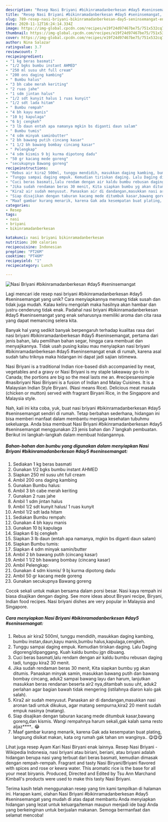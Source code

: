 ```yaml
---
description: "Resep Nasi Briyani #bikinramadanberkesan #day5 #seninsemangat, Enak Banget"
title: "Resep Nasi Briyani #bikinramadanberkesan #day5 #seninsemangat, Enak Banget"
slug: 789-resep-nasi-briyani-bikinramadanberkesan-day5-seninsemangat-enak-banget
date: 2020-11-12T16:24:14.334Z
image: https://img-global.cpcdn.com/recipes/e19f24d97467be75/751x532cq70/nasi-briyani-bikinramadanberkesan-day5-seninsemangat-foto-resep-utama.jpg
thumbnail: https://img-global.cpcdn.com/recipes/e19f24d97467be75/751x532cq70/nasi-briyani-bikinramadanberkesan-day5-seninsemangat-foto-resep-utama.jpg
cover: https://img-global.cpcdn.com/recipes/e19f24d97467be75/751x532cq70/nasi-briyani-bikinramadanberkesan-day5-seninsemangat-foto-resep-utama.jpg
author: Nina Salazar
ratingvalue: 3.7
reviewcount: 7
recipeingredient:
- "1 kg beras basmati"
- "1/2 bgks bumbu instant AHMED"
- "250 ml susu uht full cream"
- "200 ons daging kambing"
- " Bumbu halus"
- "3 bh cabe merah keriting"
- "2 ruas jahe"
- "1 sdm jintan halus"
- "1/2 sdt kunyit halus 1 ruas kunyit"
- "1/2 sdt lada hitam"
- " Bumbu rempah"
- "4 bh kayu manis"
- "10 bj kapulaga"
- "6 bj cengkeh"
- "3 lb daun entah apa namanya mgkin bs diganti daun salam"
- " Bumbu tumis"
- "4 sdm minyak saminbutter"
- "2 bh bawang putih cincang kasar"
- "1 1/2 bh bawang bombay cincang kasar"
- " Pelengkap"
- "4 sdm kismis 9 bj kurma dipotong dadu"
- "50 gr kacang mede goreng"
- "secukupnya Bawang goreng"
recipeinstructions:
- "Rebus air kira2 500ml, tunggu mendidih, masukkan daging kambing, bumbu instan,daun,kayu manis,bumbu halus,kapulaga,cengkeh."
- "Tunggu sampai daging empuk. Kemudian tiriskan daging. Lalu Daging digoreng/dipanggang. Kuah kaldu bumbu jgn dibuang."
- "Cuci beras basmati,lalu rendam dengan air kaldu bumbu rebusan daging tadi, tunggu kira2 30 menit."
- "Jika sudah rendaman beras 30 menit, Kita siapkan bumbu yg akan ditumis. Panaskan minyak samin, masukkan bawang putih dan bawang bombay cincang, aduk2 sampai bawang layu dan harum, lanjutkan masukkan beras rendanan beserta air2 nya,ditambah susu uht, aduk2 perlahan agar bagian bawah tidak mengering (istilahnya diaron kalo gak salah)."
- "Kira2 air sudah menyusut. Panaskan air di dandangan,masukkan nasi aronan tadi untuk dikukus, agar matang sempurna,kira2 20 menit sudah empuk nasinya (matang)."
- "Siap disajikan dengan taburan kacang mede ditumbuk kasar,bawang goreng,dan kismis. Wangi rempahnya harum sekali,gak kalah sama resto aljaz****.. 😂"
- "Maaf gambar kurang menarik, karena Gak ada kesempatan buat plating, langsung disikat makan, kata org rumah gak tahan sm wanginya.. 😋😋😋"
categories:
- Resep
tags:
- nasi
- briyani
- bikinramadanberkesan

katakunci: nasi briyani bikinramadanberkesan 
nutrition: 200 calories
recipecuisine: Indonesian
preptime: "PT26M"
cooktime: "PT46M"
recipeyield: "1"
recipecategory: Lunch

---
```



![Nasi Briyani #bikinramadanberkesan #day5 #seninsemangat](https://img-global.cpcdn.com/recipes/e19f24d97467be75/751x532cq70/nasi-briyani-bikinramadanberkesan-day5-seninsemangat-foto-resep-utama.jpg)

Lagi mencari ide resep nasi briyani #bikinramadanberkesan #day5 #seninsemangat yang unik? Cara menyiapkannya memang tidak susah dan tidak juga mudah. Kalau keliru mengolah maka hasilnya akan hambar dan justru cenderung tidak enak. Padahal nasi briyani #bikinramadanberkesan #day5 #seninsemangat yang enak seharusnya memiliki aroma dan cita rasa yang dapat memancing selera kita.

Banyak hal yang sedikit banyak berpengaruh terhadap kualitas rasa dari nasi briyani #bikinramadanberkesan #day5 #seninsemangat, pertama dari jenis bahan, lalu pemilihan bahan segar, hingga cara membuat dan menyajikannya. Tidak usah pusing kalau mau menyiapkan nasi briyani #bikinramadanberkesan #day5 #seninsemangat enak di rumah, karena asal sudah tahu triknya maka hidangan ini dapat jadi sajian istimewa.

Nasi Briyani is a traditional Indian rice-based dish accompanied by meat, vegetables and a gravy or Nasi Briyani is my staple takeaway go-to in Canada; the portions are big so the meal lasts me an. #recipesaresimple #nasibriyani Nasi Biriyani is a fusion of Indian and Malay Cuisines. It is a Malaysian Indian Style Biryani. (Nasi means Rice). Delicious meat masala (chicken or mutton) served with fragrant Biryani Rice, in the Singapore and Malaysia style.


Nah, kali ini kita coba, yuk, buat nasi briyani #bikinramadanberkesan #day5 #seninsemangat sendiri di rumah. Tetap berbahan sederhana, hidangan ini bisa memberi manfaat dalam membantu menjaga kesehatan tubuhmu sekeluarga. Anda bisa membuat Nasi Briyani #bikinramadanberkesan #day5 #seninsemangat menggunakan 23 jenis bahan dan 7 langkah pembuatan. Berikut ini langkah-langkah dalam membuat hidangannya.

<!--inarticleads1-->

##### Bahan-bahan dan bumbu yang digunakan dalam menyiapkan Nasi Briyani #bikinramadanberkesan #day5 #seninsemangat:

1. Sediakan 1 kg beras basmati
1. Gunakan 1/2 bgks bumbu instant AHMED
1. Siapkan 250 ml susu uht full cream
1. Ambil 200 ons daging kambing
1. Gunakan  Bumbu halus:
1. Ambil 3 bh cabe merah keriting
1. Gunakan 2 ruas jahe
1. Ambil 1 sdm jintan halus
1. Ambil 1/2 sdt kunyit halus/ 1 ruas kunyit
1. Ambil 1/2 sdt lada hitam
1. Sediakan  Bumbu rempah:
1. Gunakan 4 bh kayu manis
1. Gunakan 10 bj kapulaga
1. Siapkan 6 bj cengkeh
1. Siapkan 3 lb daun (entah apa namanya, mgkin bs diganti daun salam)
1. Siapkan  Bumbu tumis:
1. Siapkan 4 sdm minyak samin/butter
1. Ambil 2 bh bawang putih (cincang kasar)
1. Ambil 1 1/2 bh bawang bombay (cincang kasar)
1. Ambil  Pelengkap:
1. Gunakan 4 sdm kismis/ 9 bj kurma dipotong dadu
1. Ambil 50 gr kacang mede goreng
1. Gunakan secukupnya Bawang goreng


Cocok sekali untuk makan bersama dalam porsi besar. Nasi kaya rempah ini biasa disajikan dengan daging. See more ideas about Biryani recipe, Biryani, Indian food recipes. Nasi briyani dishes are very popular in Malaysia and Singapore. 

<!--inarticleads2-->

##### Cara menyiapkan Nasi Briyani #bikinramadanberkesan #day5 #seninsemangat:

1. Rebus air kira2 500ml, tunggu mendidih, masukkan daging kambing, bumbu instan,daun,kayu manis,bumbu halus,kapulaga,cengkeh.
1. Tunggu sampai daging empuk. Kemudian tiriskan daging. Lalu Daging digoreng/dipanggang. Kuah kaldu bumbu jgn dibuang.
1. Cuci beras basmati,lalu rendam dengan air kaldu bumbu rebusan daging tadi, tunggu kira2 30 menit.
1. Jika sudah rendaman beras 30 menit, Kita siapkan bumbu yg akan ditumis. Panaskan minyak samin, masukkan bawang putih dan bawang bombay cincang, aduk2 sampai bawang layu dan harum, lanjutkan masukkan beras rendanan beserta air2 nya,ditambah susu uht, aduk2 perlahan agar bagian bawah tidak mengering (istilahnya diaron kalo gak salah).
1. Kira2 air sudah menyusut. Panaskan air di dandangan,masukkan nasi aronan tadi untuk dikukus, agar matang sempurna,kira2 20 menit sudah empuk nasinya (matang).
1. Siap disajikan dengan taburan kacang mede ditumbuk kasar,bawang goreng,dan kismis. Wangi rempahnya harum sekali,gak kalah sama resto aljaz****.. 😂
1. Maaf gambar kurang menarik, karena Gak ada kesempatan buat plating, langsung disikat makan, kata org rumah gak tahan sm wanginya.. 😋😋😋


Lihat juga resep Ayam Kari Nasi Biryani enak lainnya. Resep Nasi Briyani - Wikipedia Indonesia, nasi briyani atau biriani, beriani, atau briyani adalah hidangan berupa nasi yang terbuat dari beras basmati, kemudian dimasak dengan rempah-rempah. Fragrant and tasty Nasi Biryani/Briyani flavored with spices and rose or kewra water. This aromatic rice is the base for all your meat biryanis. Produced, Directed and Edited by Tsu Ann Marchand Kimball&#39;s products were used to make this tasty Nasi Briyani. 

Terima kasih telah menggunakan resep yang tim kami tampilkan di halaman ini. Harapan kami, olahan Nasi Briyani #bikinramadanberkesan #day5 #seninsemangat yang mudah di atas dapat membantu Anda menyiapkan hidangan yang lezat untuk keluarga/teman maupun menjadi ide bagi Anda yang berkeinginan untuk berjualan makanan. Semoga bermanfaat dan selamat mencoba!
